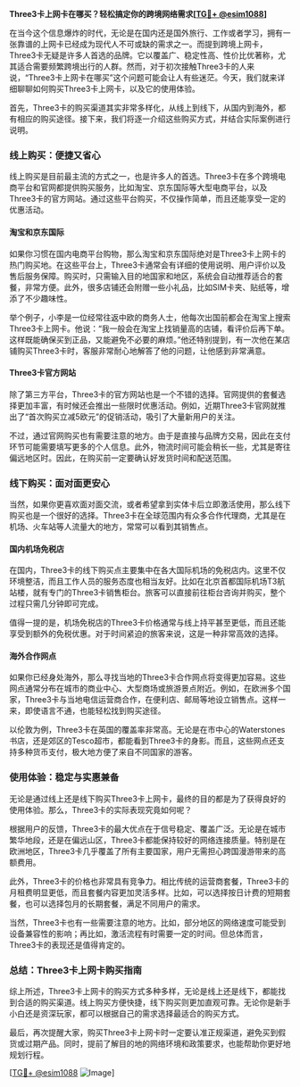 **Three3卡上网卡在哪买？轻松搞定你的跨境网络需求[[TG💪+ @esim1088](https://t.me/s/esim1088)]**

在当今这个信息爆炸的时代，无论是在国内还是国外旅行、工作或者学习，拥有一张靠谱的上网卡已经成为现代人不可或缺的需求之一。而提到跨境上网卡，Three3卡无疑是许多人首选的品牌。它以覆盖广、稳定性高、性价比优著称，尤其适合需要频繁跨境出行的人群。然而，对于初次接触Three3卡的人来说，“Three3卡上网卡在哪买”这个问题可能会让人有些迷茫。今天，我们就来详细聊聊如何购买Three3卡上网卡，以及它的使用体验。

首先，Three3卡的购买渠道其实非常多样化，从线上到线下，从国内到海外，都有相应的购买途径。接下来，我们将逐一介绍这些购买方式，并结合实际案例进行说明。

### 线上购买：便捷又省心

线上购买是目前最主流的方式之一，也是许多人的首选。Three3卡在多个跨境电商平台和官网都提供购买服务，比如淘宝、京东国际等大型电商平台，以及Three3卡的官方网站。通过这些平台购买，不仅操作简单，而且还能享受一定的优惠活动。

#### 淘宝和京东国际

如果你习惯在国内电商平台购物，那么淘宝和京东国际绝对是Three3卡上网卡的热门购买地。在这些平台上，Three3卡通常会有详细的使用说明、用户评价以及售后服务保障。购买时，只需输入目的地国家和地区，系统会自动推荐适合的套餐，非常方便。此外，很多店铺还会附赠一些小礼品，比如SIM卡夹、贴纸等，增添了不少趣味性。

举个例子，小李是一位经常往返中欧的商务人士，他每次出国前都会在淘宝上搜索Three3卡上网卡。他说：“我一般会在淘宝上找销量高的店铺，看评价后再下单。这样既能确保买到正品，又能避免不必要的麻烦。”他还特别提到，有一次他在某店铺购买Three3卡时，客服非常耐心地解答了他的问题，让他感到非常满意。

#### Three3卡官方网站

除了第三方平台，Three3卡的官方网站也是一个不错的选择。官网提供的套餐选择更加丰富，有时候还会推出一些限时优惠活动。例如，近期Three3卡官网就推出了“首次购买立减5欧元”的促销活动，吸引了大量新用户的关注。

不过，通过官网购买也有需要注意的地方。由于是直接与品牌方交易，因此在支付环节可能需要填写更多的个人信息。此外，物流时间可能会稍长一些，尤其是寄往偏远地区时。因此，在购买前一定要确认好发货时间和配送范围。

### 线下购买：面对面更安心

当然，如果你更喜欢面对面交流，或者希望拿到实体卡后立即激活使用，那么线下购买也是一个很好的选择。Three3卡在全球范围内有众多合作代理商，尤其是在机场、火车站等人流量大的地方，常常可以看到其销售点。

#### 国内机场免税店

在国内，Three3卡的线下购买点主要集中在各大国际机场的免税店内。这里不仅环境整洁，而且工作人员的服务态度也相当友好。比如在北京首都国际机场T3航站楼，就有专门的Three3卡销售柜台。旅客可以直接前往柜台咨询并购买，整个过程只需几分钟即可完成。

值得一提的是，机场免税店的Three3卡价格通常与线上持平甚至更低，而且还能享受到额外的免税优惠。对于时间紧迫的旅客来说，这是一种非常高效的选择。

#### 海外合作网点

如果你已经身处海外，那么寻找当地的Three3卡合作网点将变得更加容易。这些网点通常分布在城市的商业中心、大型商场或旅游景点附近。例如，在欧洲多个国家，Three3卡与当地电信运营商合作，在便利店、邮局等地设立销售点。这样一来，即使语言不通，也能轻松找到购买途径。

以伦敦为例，Three3卡在英国的覆盖率非常高。无论是在市中心的Waterstones书店，还是郊区的Tesco超市，都能看到Three3卡的身影。而且，这些网点还支持多种货币支付，极大地方便了来自不同国家的游客。

### 使用体验：稳定与实惠兼备

无论是通过线上还是线下购买Three3卡上网卡，最终的目的都是为了获得良好的使用体验。那么，Three3卡的实际表现究竟如何呢？

根据用户的反馈，Three3卡的最大优点在于信号稳定、覆盖广泛。无论是在城市繁华地段，还是在偏远山区，Three3卡都能保持较好的网络连接质量。特别是在欧洲地区，Three3卡几乎覆盖了所有主要国家，用户无需担心跨国漫游带来的高额费用。

此外，Three3卡的价格也非常具有竞争力。相比传统的运营商套餐，Three3卡的月租费明显更低，而且套餐内容更加灵活多样。比如，可以选择按日计费的短期套餐，也可以选择包月的长期套餐，满足不同用户的需求。

当然，Three3卡也有一些需要注意的地方。比如，部分地区的网络速度可能受到设备兼容性的影响；再比如，激活流程有时需要一定的时间。但总体而言，Three3卡的表现还是值得肯定的。

### 总结：Three3卡上网卡购买指南

综上所述，Three3卡上网卡的购买方式多种多样，无论是线上还是线下，都能找到合适的购买渠道。线上购买方便快捷，线下购买则更加直观可靠。无论你是新手小白还是资深玩家，都可以根据自己的需求选择最适合的购买方式。

最后，再次提醒大家，购买Three3卡上网卡时一定要认准正规渠道，避免买到假货或过期产品。同时，提前了解目的地的网络环境和政策要求，也能帮助你更好地规划行程。

[[TG💪+ @esim1088](https://t.me/s/esim1088) ![Image](https://i.postimg.cc/4NQfJmqS/Snipaste-2025-05-13-00-14-12.png)]